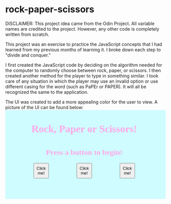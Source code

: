 # rock-paper-scissors

DISCLAIMER: This project idea came from the Odin Project. All variable names are credited to the project. However, any other code is completely written from scratch.

This project was an exercise to practice the JavaScript concepts that I had learned from my previous months of learning it. I broke down each step to "divide and conquer."

I first created the JavaScript code by deciding on the algorithm needed for the computer to randomly choose between rock, paper, or scissors. I then created another method for the player to type in something similar. I took care of any situation in which the player may use an invalid option or use different casing for the word (such as PaPEr or PAPER). It will all be recognized the same to the application.

The UI was created to add a more appealing color for the user to view. A picture of the UI can be found below:
<img src = "https://github.com/AlyGA/rock-paper-scissors/blob/main/UI-Image.png" />

